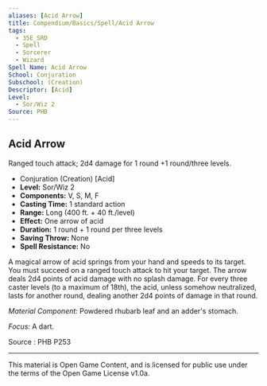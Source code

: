 ```yaml
---
aliases: [Acid Arrow]
title: Compendium/Basics/Spell/Acid Arrow
tags: 
  - 35E_SRD
  - Spell
  - Sorcerer
  - Wizard
Spell Name: Acid Arrow
School: Conjuration
Subschool: (Creation)
Descriptor: [Acid]
Level:
  - Sor/Wiz 2
Source: PHB
---
```


## Acid Arrow

Ranged touch attack; 2d4 damage for 1 round +1 round/three levels.

*   Conjuration (Creation) [Acid]
*   **Level:** Sor/Wiz 2
*   **Components:** V, S, M, F
*   **Casting Time:** 1 standard action
*   **Range:** Long (400 ft. + 40 ft./level)
*   **Effect:** One arrow of acid
*   **Duration:** 1 round + 1 round per three levels
*   **Saving Throw:** None
*   **Spell Resistance:** No

A magical arrow of acid springs from your hand and speeds to its target. You must succeed on a ranged touch attack to hit your target. The arrow deals 2d4 points of acid damage with no splash damage. For every three caster levels (to a maximum of 18th), the acid, unless somehow neutralized, lasts for another round, dealing another 2d4 points of damage in that round.

*Material Component:* Powdered rhubarb leaf and an adder's stomach.

*Focus:* A dart.

Source : PHB P253

---

This material is Open Game Content, and is licensed for public use under
the terms of the Open Game License v1.0a.
